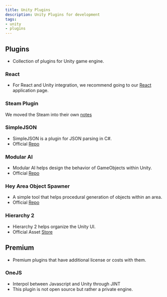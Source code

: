 ```yaml
---
title: Unity Plugins
description: Unity Plugins for development
tags:
- unity
- plugins
---
```



## Plugins

- Collection of plugins for Unity game engine.

### React

- For React and Unity integration, we recommend going to our [React](https://kbve.com/application/javascript/#react) application page.

### Steam Plugin

We moved the Steam into their own [notes](https://kbve.com/application/unity/#steam)

### SimpleJSON

- SimpleJSON is a plugin for JSON parsing in C#.
- Official [Repo](https://github.com/Bunny83/SimpleJSON)

### Modular AI

- Modular AI helps design the behavior of GameObjects within Unity.
- Official [Repo](https://github.com/Kitbashery/Modular-AI)

### Hey Area Object Spawner

- A simple tool that helps procedural generation of objects within an area.
- Official [Repo](https://github.com/JahnStar/Hey-Area-Object-Spawner)

### Hierarchy 2

- Hierarchy 2 helps organize the Unity UI.
- Official Asset [Store](https://assetstore.unity.com/packages/tools/utilities/hierarchy-2-166483)

## Premium

- Premium plugins that have additional license or costs with them.

### OneJS

- Interpol between Javascript and Unity through JINT
- This plugin is not open source but rather a private engine.
